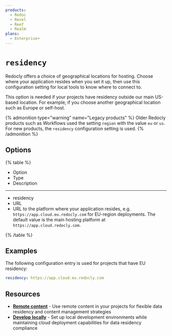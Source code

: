 ```yaml
---
products:
  - Redoc
  - Revel
  - Reef
  - Realm
plans:
  - Enterprise+
---
```

# `residency`

Redocly offers a choice of geographical locations for hosting.
Choose where your application resides when you set it up, then use this configuration setting for local tools to know where to connect to.

This option is needed if your projects have residency outside our main US-based location.
For example, if you choose another geographical location such as Europe or self-host.

{% admonition type="warning" name="Legacy products" %}
Older Redocly products such as Workflows used the setting `region` with the value `eu` or `us`.
For new products, the `residency` configuration setting is used.
{% /admonition %}


## Options

{% table %}

- Option
- Type
- Description

---

- residency
- URL
- URL to the platform where your application resides, e.g. `https://app.cloud.eu.redocly.com` for EU-region deployments.
  The default value is the main hosting platform at `https://app.cloud.redocly.com`.

{% /table %}

## Examples

The following configuration entry is used for projects that have EU residency:

```yaml
residency: https://app.cloud.eu.redocly.com
```

## Resources

- **[Remote content](../reunite/project/remote-content/index.md)** - Use remote content in your projects for flexible data residency and content management strategies
- **[Develop locally](../get-started/start-local-dev.md)** - Set up local development environments while maintaining cloud deployment capabilities for data residency compliance
